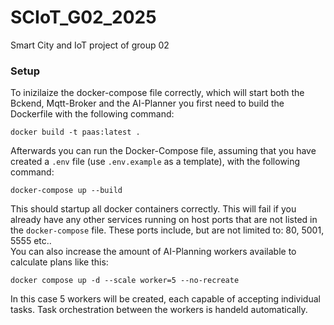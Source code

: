 # SCIoT_G02_2025
Smart City and IoT project of group 02

### Setup
To inizilaize the docker-compose file correctly, which will start both the Bckend, Mqtt-Broker and the AI-Planner you first need to build the Dockerfile with the following command:
```
docker build -t paas:latest .
``` 
Afterwards you can run the Docker-Compose file, assuming that you have created a `.env` file (use `.env.example` as a template), with the following command:
```
docker-compose up --build
``` 
This should startup all docker containers correctly.
This will fail if you already have any other services running on host ports that are not listed in the `docker-compose` file. These ports include, but are not limited to: 80, 5001, 5555 etc..
<br/>
You can also increase the amount of AI-Planning workers available to calculate plans like this:
```
docker compose up -d --scale worker=5 --no-recreate
```
In this case 5 workers will be created, each capable of accepting individual tasks. Task orchestration between the workers is handeld automatically.